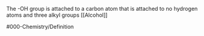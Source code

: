 The -OH group is attached to a carbon atom that is attached to no hydrogen atoms and three alkyl groups
[[Alcohol]]

#000-Chemistry/Definition